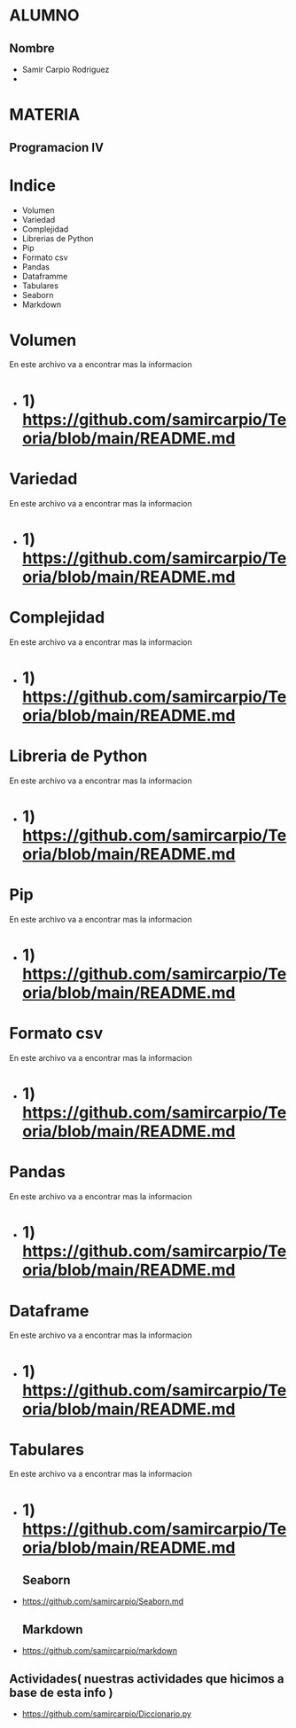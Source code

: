 
# ALUMNO 

## Nombre
- Samir Carpio Rodriguez
- 
# MATERIA
## Programacion IV

# Indice
- Volumen                    
- Variedad                      
- Complejidad                  
- Librerias de Python          
- Pip                         
- Formato csv                 
- Pandas                      
- Dataframme                
- Tabulares                   
- Seaborn
- Markdown

  
# Volumen
En este archivo va a encontrar mas la informacion
- # 1) https://github.com/samircarpio/Teoria/blob/main/README.md
# Variedad
En este archivo va a encontrar mas la informacion
- # 1) https://github.com/samircarpio/Teoria/blob/main/README.md
# Complejidad
En este archivo va a encontrar mas la informacion
- # 1) https://github.com/samircarpio/Teoria/blob/main/README.md
# Libreria de Python
En este archivo va a encontrar mas la informacion
- # 1) https://github.com/samircarpio/Teoria/blob/main/README.md
# Pip
En este archivo va a encontrar mas la informacion
- # 1) https://github.com/samircarpio/Teoria/blob/main/README.md
# Formato csv
En este archivo va a encontrar mas la informacion
- # 1) https://github.com/samircarpio/Teoria/blob/main/README.md
# Pandas
En este archivo va a encontrar mas la informacion
- # 1) https://github.com/samircarpio/Teoria/blob/main/README.md
# Dataframe
En este archivo va a encontrar mas la informacion
- # 1) https://github.com/samircarpio/Teoria/blob/main/README.md
# Tabulares
En este archivo va a encontrar mas la informacion
- # 1) https://github.com/samircarpio/Teoria/blob/main/README.md



  ## Seaborn
- https://github.com/samircarpio/Seaborn.md
  ## Markdown
- https://github.com/samircarpio/markdown


## Actividades( nuestras actividades que hicimos a base de esta info )
- https://github.com/samircarpio/Diccionario.py
